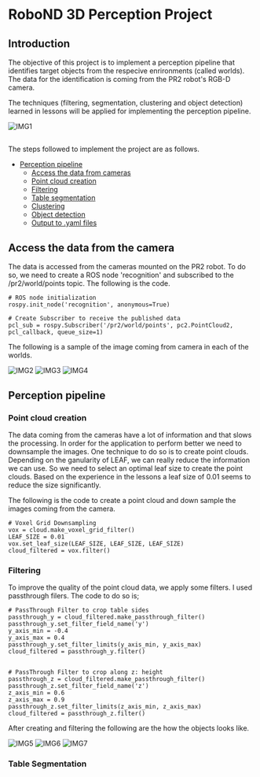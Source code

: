 # RoboND 3D Perception Project


[//]: # (Image References)

[img_world1_camera]: perception-images/world1_camera.png
[img_world1_points]: perception-images/world1_points.png
[img_world1_pcl_table]: perception-images/world1_pcl_table.png
[img_world1_pcl_objects]: perception-images/world1_pcl_objects.png
[img_world1_pcl_objects_cloud]: perception-images/world1_pcl_objects_cloud.png

[img_world2_camera_glue]: perception-images/world2_camera_glue.png
[img_world2_points_glue]: perception-images/world2_points_glue.png
[img_world2_pcl_table_glue]: perception-images/world2_pcl_table_glue.png
[img_world2_pcl_objects]: perception-images/world2_pcl_objects.png
[img_world2_pcl_objects_cloud_glue]: perception-images/world2_pcl_objects_cloud_glue.png

[img_world2_camera_no_glue]: perception-images/world2_camera_no_glue.png
[img_world2_points_no_glue]: perception-images/world2_points_no_glue.png
[img_world2_pcl_table_no_glue]: perception-images/world2_pcl_table_no_glue.png
[img_world2_pcl_objects_no_glue]: perception-images/world2_pcl_objects_no_glue.png
[img_world2_pcl_objects_cloud_no_glue]: perception-images/world2_pcl_objects_cloud_no_glue.png

[img_world3_camera]: perception-images/world3_camera.png
[img_world3_points]: perception-images/world3_points.png
[img_world3_pcl_table]: perception-images/world3_pcl_table.png
[img_world3_pcl_objects]: perception-images/world3_pcl_objects.png
[img_world3_pcl_objects_cloud]: perception-images/world3_pcl_objects_cloud.png



## Introduction

The objective of this project is to implement a perception pipeline that identifies target objects from the respecive 
enrironments (called worlds). The data for the identification is coming from the PR2 robot's RGB-D camera. 

The techniques (filtering, segmentation, clustering and object detection) learned in lessons will be applied for implementing 
the perception pipeline. 

![IMG1][img_world1_camera]

##

The steps followed to implement the project are as follows.

  - [Perception pipeline](#perception_pipeline)
    - [Access the data from cameras](#access_data)
    - [Point cloud creation](#point_cloud_creation)
    - [Filtering](#filtering)
    - [Table segmentation](#table_segmentation)
    - [Clustering](#clustering)
    - [Object detection](#object_detection)
    - [Output to .yaml files](#yaml_files)

##

## Access the data from the camera <a id='access_data'></a>

The data is accessed from the cameras mounted on the PR2 robot. To do so, we need to create a ROS node 'recognition' and 
subscribed to the /pr2/world/points topic. The following is the code.

    # ROS node initialization
    rospy.init_node('recognition', anonymous=True)

    # Create Subscriber to receive the published data
    pcl_sub = rospy.Subscriber('/pr2/world/points', pc2.PointCloud2, pcl_callback, queue_size=1)
    
The following is a sample of the image coming from camera in each of the worlds. 

![IMG2][img_world1_camera]
![IMG3][img_world2_camera_glue]
![IMG4][img_world3_camera]

## Perception pipeline <a id='perception_pipeline'></a>

### Point cloud creation <a id='point_cloud_creation'></a>

The data coming from the cameras have a lot of information and that slows the processing. In order for the application to 
perform better we need to downsample the images. One technique to do so is to create point clouds. Depending on the 
ganularity of LEAF, we can really reduce the information we can use. So we need to select an optimal leaf size to create the 
point clouds. Based on the experience in the lessons a leaf size of 0.01 seems to reduce the size significantly.

The following is the code to create a point cloud and down sample the images coming from the camera.

    # Voxel Grid Downsampling
    vox = cloud.make_voxel_grid_filter()
    LEAF_SIZE = 0.01
    vox.set_leaf_size(LEAF_SIZE, LEAF_SIZE, LEAF_SIZE)
    cloud_filtered = vox.filter()

### Filtering <a id='point_cloud_creation'></a>

To improve the quality of the point cloud data, we apply some filters. I used passthrough filers. The code to do so is;

    # PassThrough Filter to crop table sides
    passthrough_y = cloud_filtered.make_passthrough_filter()
    passthrough_y.set_filter_field_name('y')
    y_axis_min = -0.4
    y_axis_max = 0.4
    passthrough_y.set_filter_limits(y_axis_min, y_axis_max)
    cloud_filtered = passthrough_y.filter()


    # PassThrough Filter to crop along z: height
    passthrough_z = cloud_filtered.make_passthrough_filter()
    passthrough_z.set_filter_field_name('z')
    z_axis_min = 0.6
    z_axis_max = 0.9
    passthrough_z.set_filter_limits(z_axis_min, z_axis_max)
    cloud_filtered = passthrough_z.filter()
    
After creating and filtering the following are the how the objects looks like.

![IMG5][img_world1_pcl_objects]
![IMG6][img_world2_pcl_objects]
![IMG7][img_world3_pcl_objects]

### Table Segmentation <a id='table_segmentation'></a>


